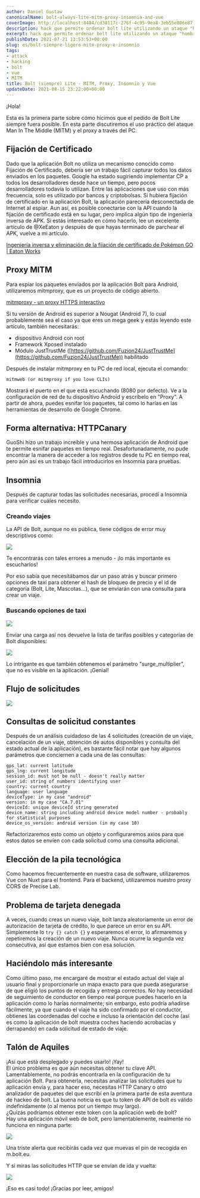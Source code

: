```yaml
---
author: Daniel Gustaw
canonicalName: bolt-always-lite-mitm-proxy-insomnia-and-vue
coverImage: http://localhost:8484/cd38117c-276f-4c95-9ea8-3eb55e806e87.avif
description: hack que permite ordenar bolt lite utilizando un ataque "hombre en el medio" en la aplicación
excerpt: hack que permite ordenar bolt lite utilizando un ataque "hombre en el medio" en la aplicación
publishDate: 2021-07-21 13:53:53+00:00
slug: es/bolt-siempre-ligero-mitm-proxy-e-insomnio
tags:
- attack
- hacking
- bolt
- vue
- MITM
title: Bolt (siempre) Lite - MITM, Proxy, Insomnio y Vue
updateDate: 2021-08-15 23:22:00+00:00
---
```


¡Hola!

Esta es la primera parte sobre cómo hicimos que el pedido de Bolt Lite siempre fuera posible. En esta parte discutiremos el uso práctico del ataque Man In The Middle (MITM) y el proxy a través del PC.

## **Fijación de Certificado**

Dado que la aplicación Bolt no utiliza un mecanismo conocido como Fijación de Certificado, debería ser un trabajo fácil capturar todos los datos enviados en los paquetes. Google ha estado sugiriendo implementar CP a todos los desarrolladores desde hace un tiempo, pero pocos desarrolladores todavía lo utilizan. Entre las aplicaciones que uso con más frecuencia, solo es utilizado por bancos y criptobolsas. Si hubiera fijación de certificado en la aplicación Bolt, la aplicación parecería desconectada de Internet al espiar. Aun así, es posible conectarse con la API cuando la fijación de certificado está en su lugar, pero implica algún tipo de ingeniería inversa de APK. Si estás interesado en cómo hacerlo, lee un excelente artículo de @XeEaton y después de que hayas terminado de parchear el APK, vuelve a mi artículo.

[Ingeniería inversa y eliminación de la fijación de certificado de Pokémon GO | Eaton Works](https://eaton-works.com/2016/07/31/reverse-engineering-and-removing-pokemon-gos-certificate-pinning/)

## **Proxy MITM**

Para espiar los paquetes enviados por la aplicación Bolt para Android, utilizaremos mitmproxy, que es un proyecto de código abierto.

[mitmproxy - un proxy HTTPS interactivo](https://mitmproxy.org/)

Si tu versión de Android es superior a Nougat (Android 7), lo cual probablemente sea el caso ya que eres un mega geek y estás leyendo este artículo, también necesitarás:

* dispositivo Android con root
* Framework Xposed instalado
* Módulo JustTrustMe ([https://github.com/Fuzion24/JustTrustMe](https://github.com/Fuzion24/JustTrustMe)) habilitado

Después de instalar mitmproxy en tu PC de red local, ejecuta el comando:

```
mitmweb (or mitmproxy if you love CLIs)
```

Mostrará el puerto en el que está escuchando (8080 por defecto). Ve a la configuración de red de tu dispositivo Android y escríbelo en "Proxy". A partir de ahora, puedes esnifar los paquetes, tal como lo harías en las herramientas de desarrollo de Google Chrome.

## **Forma alternativa: HTTPCanary**

GuoShi hizo un trabajo increíble y una hermosa aplicación de Android que te permite esnifar paquetes en tiempo real. Desafortunadamente, no pude encontrar la manera de acceder a los registros desde tu PC en tiempo real, pero aún así es un trabajo fácil introducirlos en Insomnia para pruebas.

## **Insomnia**

Después de capturar todas las solicitudes necesarias, procedí a Insomnia para verificar cuáles necesito.

### **Creando viajes**

La API de Bolt, aunque no es pública, tiene códigos de error muy descriptivos como:

![](http://localhost:8484/f1448226-f620-4b89-846f-5b11ac381211.avif)

Te encontrarás con tales errores a menudo - ¡lo más importante es escucharlos!

Por eso sabía que necesitábamos dar un paso atrás y buscar primero opciones de taxi para obtener el hash de bloqueo de precio y el id de categoría (Bolt, Lite, Mascotas...), que se enviarán con una consulta para crear un viaje.

### **Buscando opciones de taxi**

![](http://localhost:8484/91e0520b-03f7-4f91-923e-59a732c25770.avif)

Enviar una carga así nos devuelve la lista de tarifas posibles y categorías de Bolt disponibles:

![](http://localhost:8484/4782afcb-fec5-43b5-817b-41ea04ddccac.avif)

Lo intrigante es que también obtenemos el parámetro "surge\_multiplier", que no es visible en la aplicación. ¡Genial!

## **Flujo de solicitudes**

![](http://localhost:8484/93e25608-e518-4c95-94d1-45ba8cfecba9.avif)

## **Consultas de solicitud constantes**

Después de un análisis cuidadoso de las 4 solicitudes (creación de un viaje, cancelación de un viaje, obtención de autos disponibles y consulta del estado actual de la aplicación), es bastante fácil notar que hay algunos parámetros que conciernen a cada una de las consultas:

```
gps_lat: current latitude
gps_lng: current longitude
session_id: must not be null - doesn't really matter
user_id: string of numbers identifying user
country: current country
language: user language
deviceType: in my case "android"
version: in my case "CA.7.01"
deviceId: unique deviceId string generated
device_name: string including android device model number - probably for statistical purposes
device_os_version: android version (in my case 10)
```

Refactorizaremos esto como un objeto y configuraremos axios para que estos datos se envíen con cada solicitud como una consulta adicional.

## **Elección de la pila tecnológica**

Como hacemos frecuentemente en nuestra casa de software, utilizaremos Vue con Nuxt para el frontend. Para el backend, utilizaremos nuestro proxy CORS de Precise Lab.

## **Problema de tarjeta denegada**

A veces, cuando creas un nuevo viaje, bolt lanza aleatoriamente un error de autorización de tarjeta de crédito, lo que parece un error en su API. Simplemente lo `try {} catch {}` y esperaremos el error, lo afirmaremos y repetiremos la creación de un nuevo viaje. Nunca ocurre la segunda vez consecutiva, así que estamos bien con esa solución.

## **Haciéndolo más interesante**

Como último paso, me encargaré de mostrar el estado actual del viaje al usuario final y proporcionarle un mapa exacto para que pueda asegurarse de que eligió los puntos de recogida y entrega correctos. No hay necesidad de seguimiento de conductor en tiempo real porque puedes hacerlo en la aplicación como lo harías normalmente; sin embargo, esto podría añadirse fácilmente, ya que cuando el viaje ha sido confirmado por el conductor, obtienes las coordenadas del coche e incluso la orientación del coche (así es como la aplicación de bolt muestra coches haciendo acrobacias y derrapando) en cada solicitud de estado de viaje.

## **Talón de Aquiles**

¡Así que está desplegado y puedes usarlo! ¡Yay!  
El único problema es que aún necesitas obtener tu clave API. Lamentablemente, no podrás encontrarla en la configuración de tu aplicación Bolt. Para obtenerla, necesitas analizar las solicitudes que tu aplicación envía y, para hacer eso, necesitas HTTP Canary o otro analizador de paquetes del que escribí en la primera parte de esta aventura de hackeo de bolt. La buena noticia es que tu token de API de bolt es válido indefinidamente (o al menos por un tiempo muy largo).  
¿Quizás podríamos obtener este token con la aplicación web de bolt?  
Hay una aplicación móvil web de bolt, pero lamentablemente, realmente no funciona en ninguna parte:

![](http://localhost:8484/5727bb63-8155-4a8c-a3ea-76b298e091ce.avif)

Una triste alerta que recibirás cada vez que muevas el pin de recogida en m.bolt.eu.

Y si miras las solicitudes HTTP que se envían de ida y vuelta:

![](http://localhost:8484/a79b67c9-8fe9-45d9-8e98-4166d0281d01.avif)

¡Eso es casi todo! ¡Gracias por leer, amigos!
